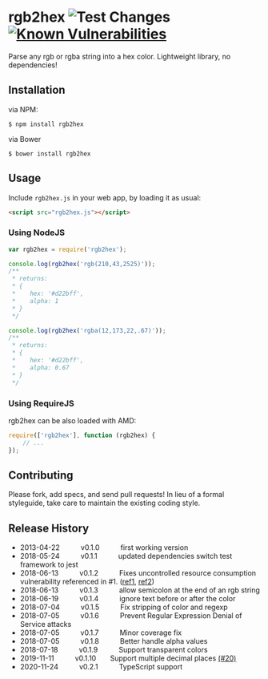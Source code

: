 rgb2hex ![Test Changes](https://github.com/christian-bromann/rgb2hex/workflows/Test%20Changes/badge.svg) [![Known Vulnerabilities](https://snyk.io/test/github/christian-bromann/rgb2hex/badge.svg?targetFile=package.json)](https://snyk.io/test/github/christian-bromann/rgb2hex?targetFile=package.json)
=======

Parse any rgb or rgba string into a hex color. Lightweight library, no dependencies!

## Installation

via NPM:
```
$ npm install rgb2hex
```

via Bower
```
$ bower install rgb2hex
```

## Usage

Include `rgb2hex.js` in your web app, by loading it as usual:

```html
<script src="rgb2hex.js"></script>
```

### Using NodeJS

```js
var rgb2hex = require('rgb2hex');

console.log(rgb2hex('rgb(210,43,2525)'));
/**
 * returns:
 * {
 *    hex: '#d22bff',
 *    alpha: 1
 * }
 */

console.log(rgb2hex('rgba(12,173,22,.67)'));
/**
 * returns:
 * {
 *    hex: '#d22bff',
 *    alpha: 0.67
 * }
 */
```

### Using RequireJS

rgb2hex can be also loaded with AMD:

```js
require(['rgb2hex'], function (rgb2hex) {
    // ...
});
```

## Contributing
Please fork, add specs, and send pull requests! In lieu of a formal styleguide, take care to
maintain the existing coding style.

## Release History
* 2013-04-22   v0.1.0   first working version
* 2018-05-24   v0.1.1   updated dependencies switch test framework to jest
* 2018-06-13   v0.1.2   Fixes uncontrolled resource consumption vulnerability referenced in #1. ([ref1](https://nodesecurity.io/advisories/647), [ref2](https://snyk.io/vuln/npm:rgb2hex:20180429))
* 2018-06-13   v0.1.3   allow semicolon at the end of an rgb string
* 2018-06-19   v0.1.4   ignore text before or after the color
* 2018-07-04   v0.1.5   Fix stripping of color and regexp
* 2018-07-05   v0.1.6   Prevent Regular Expression Denial of Service attacks
* 2018-07-05   v0.1.7   Minor coverage fix
* 2018-07-05   v0.1.8   Better handle alpha values
* 2018-07-18   v0.1.9   Support transparent colors
* 2019-11-11   v0.1.10  Support multiple decimal places [(#20)](https://github.com/christian-bromann/rgb2hex/pull/20)
* 2020-11-24   v0.2.1   TypeScript support